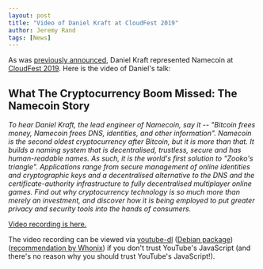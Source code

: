 ```yaml
---
layout: post
title: "Video of Daniel Kraft at CloudFest 2019"
author: Jeremy Rand
tags: [News]
---
```


As was [previously announced]({{site.baseurl}}2019/03/25/cloudfest-2019.html), Daniel Kraft represented Namecoin at [CloudFest 2019](https://www.cloudfest.com/agenda).  Here is the video of Daniel's talk:

## What The Cryptocurrency Boom Missed: The Namecoin Story

*To hear Daniel Kraft, the lead engineer of Namecoin, say it -- "Bitcoin frees money, Namecoin frees DNS, identities, and other information". Namecoin is the second oldest cryptocurrency after Bitcoin, but it is more than that. It builds a naming system that is decentralised, trustless, secure and has human-readable names. As such, it is the world's first solution to "Zooko's triangle". Applications range from secure management of online identities and cryptographic keys and a decentralised alternative to the DNS and the certificate-authority infrastructure to fully decentralised multiplayer online games. Find out why cryptocurrency technology is so much more than merely an investment, and discover how it is being employed to put greater privacy and security tools into the hands of consumers.*

[Video recording is here.](https://www.youtube.com/watch?v=qibDWsiwxY0)

The video recording can be viewed via [youtube-dl](https://rg3.github.io/youtube-dl/) ([Debian package](https://packages.debian.org/buster/youtube-dl)) ([recommendation by Whonix](https://forums.whonix.org/t/vlc-apparmor-profile-wip-streaming-documentation-for-whonix-install-youtube-dl-by-default/2918)) if you don't trust YouTube's JavaScript (and there's no reason why you should trust YouTube's JavaScript!).
